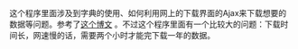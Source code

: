 这个程序里面涉及到字典的使用、如何利用网上的下载界面的Ajax来下载想要的数据等问题。参考了[这个博文](https://blog.csdn.net/tonydz0523/article/details/82528744) 。不过这个程序里面有一个比较大的问题：下载时间长，网速慢的话，需要两个小时才能完下载一年的数据。

